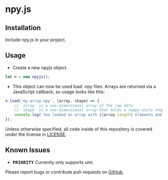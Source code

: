 # npy.js

## Installation
Include npy.js in your project.

## Usage

- Create a new npyjs object.
```javascript
let n = new npyjs();
```
- This object can now be used load .npy files. Arrays are returned via a JavaScript callback, so usage looks like this:
```javascript
n.load('my-array.npy', (array, shape) => {
    // `array` is a one-dimensional array of the raw data
    // `shape` is a one-dimensional array that holds a numpy-style shape.
    console.log(`You loaded an array with ${array.length} elements and ${shape.length} dimensions.`);
});
```

Unless otherwise specified, all code inside of this repository is covered under the license in [LICENSE](LICENSE).

## Known Issues
- **<kbd>PRIORITY</kbd>** Currently only supports uint.

Please report bugs or contribute pull-requests on [GitHub](https://github.com/jhuapl-boss/npyjs).
